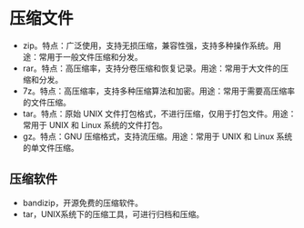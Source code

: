 # 压缩文件

+ zip。特点：广泛使用，支持无损压缩，兼容性强，支持多种操作系统。用途：常用于一般文件压缩和分发。
+ rar。特点：高压缩率，支持分卷压缩和恢复记录。用途：常用于大文件的压缩和分发。
+ 7z。特点：高压缩率，支持多种压缩算法和加密。用途：常用于需要高压缩率的文件压缩。
+ tar。特点：原始 UNIX 文件打包格式，不进行压缩，仅用于打包文件。用途：常用于 UNIX 和 Linux 系统的文件打包。
+ gz。特点：GNU 压缩格式，支持流压缩。用途：常用于 UNIX 和 Linux 系统的单文件压缩。

## 压缩软件
+ bandizip，开源免费的压缩软件。
+ tar，UNIX系统下的压缩工具，可进行归档和压缩。